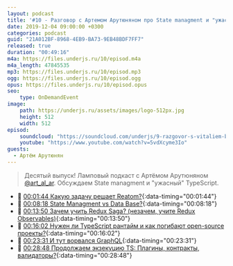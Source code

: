 ```yaml
---
layout: podcast
title: '#10 - Разговор с Артемом Арутюняном про State managment и "ужасный" TypeScript [Ламповый]'
date: 2019-12-04 09:00:00 +0300
categories: podcast
guid: "21A012BF-8968-4EB9-BA73-9EB48BDF7FF7"
released: true
duration: "00:49:16"
m4a: https://files.underjs.ru/10/episod.m4a
m4a_length: 47845535
mp3: https://files.underjs.ru/10/episod.mp3
ogg: https://files.underjs.ru/10/episod.ogg
opus: https://files.underjs.ru/10/episod.opus
seo:
    type: OnDemandEvent
image:
    path: https://underjs.ru/assets/images/logo-512px.jpg
    height: 512
    width: 512
episod:
    soundcloud: "https://soundcloud.com/underjs/9-razgovor-s-vitaliem-bragilevskim-pro-haskell-dlya-studenta-lampovyy"
    youtube: "https://www.youtube.com/watch?v=5vdXcyme3Io"
guests:
  - Артём Арутюнян
---
```


> Десятый выпуск! Ламповый подкаст с Артёмом Арутюняном [@art_al_ar](https://twitter.com/art_al_ar). Обсуждаем State managment и "ужасный" TypeScript.

- 🤔 [00:01:44 Какую задачу решает Reatom?](#){:data-timing="00:01:44"}
- 🤔 [00:08:18 State Managment vs Data Base?](#){:data-timing="00:08:18"}
- 🤔 [00:13:50 Зачем учить Redux Saga? (незачем, учите Redux Observables)](#){:data-timing="00:13:50"}
- 🤔 [00:16:02 Нужен ли TypeScript рантайм и как погибают open-source проекты?](#){:data-timing="00:16:02"}
- 🤔 [00:23:31 И тут ворвался GraphQL](#){:data-timing="00:23:31"}
- 🤔 [00:28:48 Продолжаем экзекуцию TS: Плагины, контракты, валидаторы?](#){:data-timing="00:28:48"}
